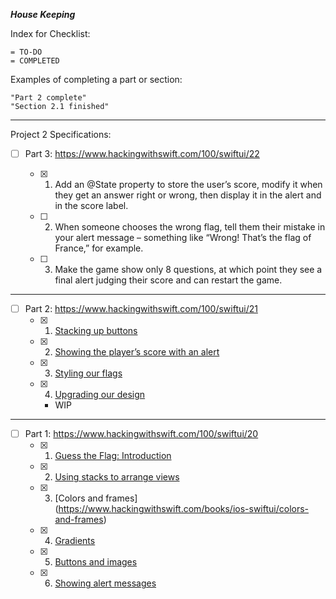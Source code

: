 
***House Keeping***

Index for Checklist:

    = TO-DO
    = COMPLETED

Examples of completing a part or section:

    "Part 2 complete"
    "Section 2.1 finished"

______
Project 2 Specifications:
- [ ] Part 3: https://www.hackingwithswift.com/100/swiftui/22

    - [x] 1. Add an @State property to store the user’s score, modify it when they get an answer right or wrong, then display it in the alert and in the score label.
    - [ ] 2. When someone chooses the wrong flag, tell them their mistake in your alert message – something like “Wrong! That’s the flag of France,” for example.
    - [ ] 3. Make the game show only 8 questions, at which point they see a final alert judging their score and can restart the game.

______
- [ ] Part 2: https://www.hackingwithswift.com/100/swiftui/21
    - [x] 1. [Stacking up buttons](https://www.hackingwithswift.com/books/ios-swiftui/stacking-up-buttons)
    - [x] 2. [Showing the player’s score with an alert](https://www.hackingwithswift.com/books/ios-swiftui/showing-the-players-score-with-an-alert)
    - [x] 3. [Styling our flags](https://www.hackingwithswift.com/books/ios-swiftui/styling-our-flags)
    - [x] 4. [Upgrading our design](https://www.hackingwithswift.com/books/ios-swiftui/upgrading-our-design)
        - WIP
______
- [ ] Part 1: https://www.hackingwithswift.com/100/swiftui/20
    - [x] 1. [Guess the Flag: Introduction](https://www.hackingwithswift.com/books/ios-swiftui/guess-the-flag-introduction)
    - [x] 2. [Using stacks to arrange views](https://www.hackingwithswift.com/books/ios-swiftui/using-stacks-to-arrange-views)
    - [x] 3. [Colors and frames] (https://www.hackingwithswift.com/books/ios-swiftui/colors-and-frames)
    - [x] 4. [Gradients](https://www.hackingwithswift.com/books/ios-swiftui/gradients)
    - [x] 5. [Buttons and images](https://www.hackingwithswift.com/books/ios-swiftui/buttons-and-images)
    - [x] 6. [Showing alert messages](https://www.hackingwithswift.com/books/ios-swiftui/showing-alert-messages)
